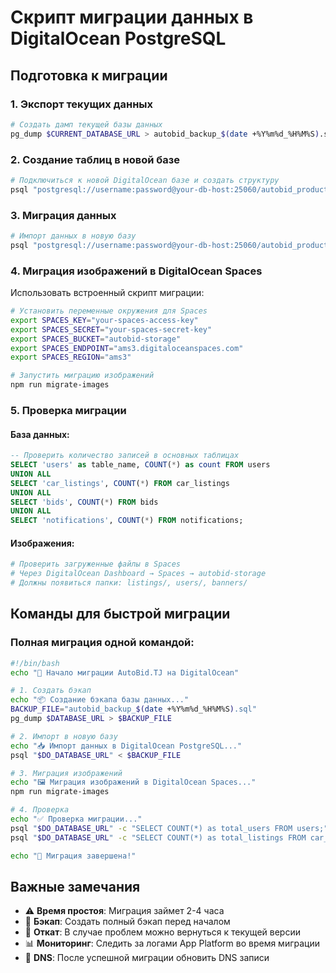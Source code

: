# Скрипт миграции данных в DigitalOcean PostgreSQL

## Подготовка к миграции

### 1. Экспорт текущих данных
```bash
# Создать дамп текущей базы данных
pg_dump $CURRENT_DATABASE_URL > autobid_backup_$(date +%Y%m%d_%H%M%S).sql
```

### 2. Создание таблиц в новой базе
```bash
# Подключиться к новой DigitalOcean базе и создать структуру
psql "postgresql://username:password@your-db-host:25060/autobid_production?sslmode=require" < database-schema.sql
```

### 3. Миграция данных
```bash
# Импорт данных в новую базу
psql "postgresql://username:password@your-db-host:25060/autobid_production?sslmode=require" < autobid_backup_YYYYMMDD_HHMMSS.sql
```

### 4. Миграция изображений в DigitalOcean Spaces

Использовать встроенный скрипт миграции:
```bash
# Установить переменные окружения для Spaces
export SPACES_KEY="your-spaces-access-key"
export SPACES_SECRET="your-spaces-secret-key"  
export SPACES_BUCKET="autobid-storage"
export SPACES_ENDPOINT="ams3.digitaloceanspaces.com"
export SPACES_REGION="ams3"

# Запустить миграцию изображений
npm run migrate-images
```

### 5. Проверка миграции

#### База данных:
```sql
-- Проверить количество записей в основных таблицах
SELECT 'users' as table_name, COUNT(*) as count FROM users
UNION ALL
SELECT 'car_listings', COUNT(*) FROM car_listings  
UNION ALL
SELECT 'bids', COUNT(*) FROM bids
UNION ALL
SELECT 'notifications', COUNT(*) FROM notifications;
```

#### Изображения:
```bash
# Проверить загруженные файлы в Spaces
# Через DigitalOcean Dashboard → Spaces → autobid-storage
# Должны появиться папки: listings/, users/, banners/
```

## Команды для быстрой миграции

### Полная миграция одной командой:
```bash
#!/bin/bash
echo "🚀 Начало миграции AutoBid.TJ на DigitalOcean"

# 1. Создать бэкап
echo "📦 Создание бэкапа базы данных..."
BACKUP_FILE="autobid_backup_$(date +%Y%m%d_%H%M%S).sql"
pg_dump $DATABASE_URL > $BACKUP_FILE

# 2. Импорт в новую базу
echo "📥 Импорт данных в DigitalOcean PostgreSQL..."
psql "$DO_DATABASE_URL" < $BACKUP_FILE

# 3. Миграция изображений
echo "🖼️ Миграция изображений в DigitalOcean Spaces..."
npm run migrate-images

# 4. Проверка
echo "✅ Проверка миграции..."
psql "$DO_DATABASE_URL" -c "SELECT COUNT(*) as total_users FROM users;"
psql "$DO_DATABASE_URL" -c "SELECT COUNT(*) as total_listings FROM car_listings;"

echo "🎉 Миграция завершена!"
```

## Важные замечания

- ⚠️ **Время простоя**: Миграция займет 2-4 часа
- 💾 **Бэкап**: Создать полный бэкап перед началом
- 🔄 **Откат**: В случае проблем можно вернуться к текущей версии
- 📊 **Мониторинг**: Следить за логами App Platform во время миграции
- 🔗 **DNS**: После успешной миграции обновить DNS записи